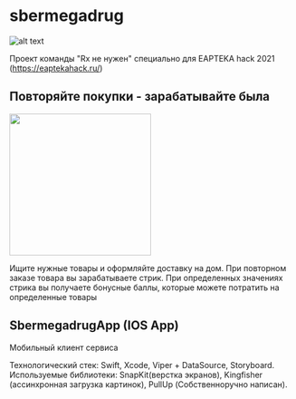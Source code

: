 # sbermegadrug

![alt text](https://github.com/reability/MCHProject2021Mosru/blob/main/src/headers.png?raw=true)

Проект команды "Rx не нужен" специально для  EAPTEKA hack 2021 (https://eaptekahack.ru/)

## Повторяйте покупки - зарабатывайте была

<img src="https://github.com/reability/sbermegadrug/blob/main/src/screen.gif" width="250">

Ищите нужные товары и оформляйте доставку на дом. При повторном заказе товара вы зарабатываете стрик. При определенных значениях стрика вы получаете бонусные баллы, которые можете потратить на определенные товары

## SbermegadrugApp (IOS App)

Мобильный клиент сервиса

Технологический стек: Swift, Xcode, Viper + DataSource, Storyboard.
Используемые библиотеки: SnapKit(верстка экранов), Kingfisher (ассинхронная загрузка картинок), PullUp (Собственноручно написан). 


